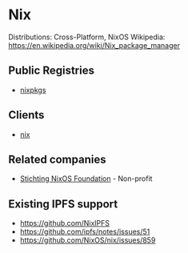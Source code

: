 # Nix

Distributions: Cross-Platform, NixOS
Wikipedia: https://en.wikipedia.org/wiki/Nix_package_manager

## Public Registries

- [nixpkgs](https://github.com/NixOS/nixpkgs)

## Clients

- [nix](https://github.com/NixOS/nix)

## Related companies

- [Stichting NixOS Foundation](https://nixos.org/nixos/foundation.html) - Non-profit

## Existing IPFS support

- https://github.com/NixIPFS
- https://github.com/ipfs/notes/issues/51
- https://github.com/NixOS/nix/issues/859

